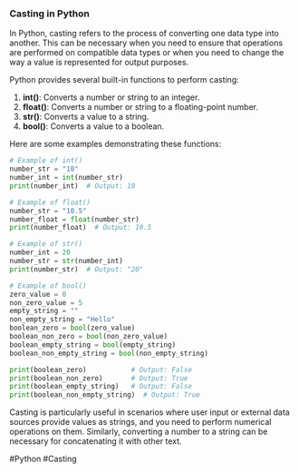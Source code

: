 ### Casting in Python

In Python, casting refers to the process of converting one data type into another. This can be necessary when you need to ensure that operations are performed on compatible data types or when you need to change the way a value is represented for output purposes.

Python provides several built-in functions to perform casting:

1. **int()**: Converts a number or string to an integer.
2. **float()**: Converts a number or string to a floating-point number.
3. **str()**: Converts a value to a string.
4. **bool()**: Converts a value to a boolean.

Here are some examples demonstrating these functions:

```python
# Example of int()
number_str = "10"
number_int = int(number_str)
print(number_int)  # Output: 10

# Example of float()
number_str = "10.5"
number_float = float(number_str)
print(number_float)  # Output: 10.5

# Example of str()
number_int = 20
number_str = str(number_int)
print(number_str)  # Output: "20"

# Example of bool()
zero_value = 0
non_zero_value = 5
empty_string = ""
non_empty_string = "Hello"
boolean_zero = bool(zero_value)
boolean_non_zero = bool(non_zero_value)
boolean_empty_string = bool(empty_string)
boolean_non_empty_string = bool(non_empty_string)

print(boolean_zero)           # Output: False
print(boolean_non_zero)       # Output: True
print(boolean_empty_string)   # Output: False
print(boolean_non_empty_string)  # Output: True
```

Casting is particularly useful in scenarios where user input or external data sources provide values as strings, and you need to perform numerical operations on them. Similarly, converting a number to a string can be necessary for concatenating it with other text.

#Python #Casting